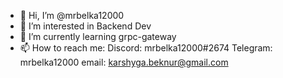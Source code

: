 - 👋 Hi, I’m @mrbelka12000
- 👀 I’m interested in Backend Dev
- 🌱 I’m currently learning grpc-gateway
- 📫 How to reach me:  Discord: mrbelka12000#2674 Telegram: mrbelka12000 email: karshyga.beknur@gmail.com
<!---
mrbelka12000/mrbelka12000 is a ✨ special ✨ repository because its `README.md` (this file) appears on your GitHub profile.
You can click the Preview link to take a look at your changes.
--->
